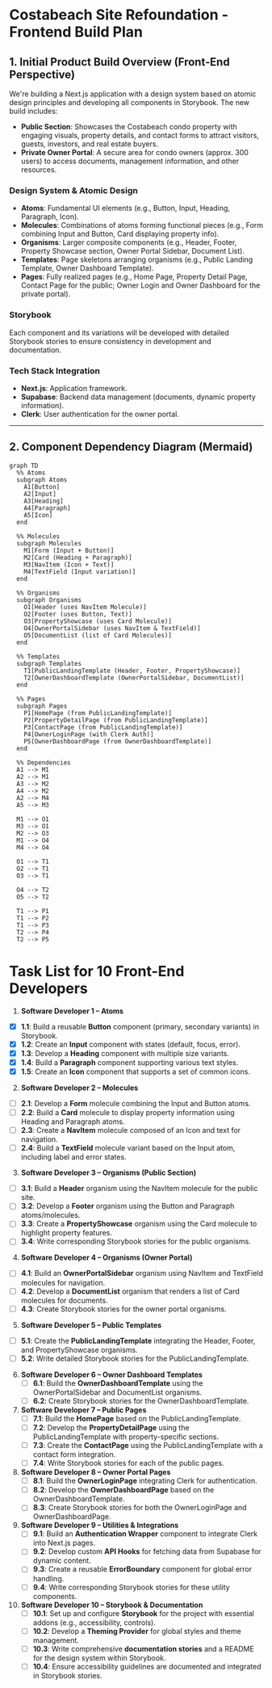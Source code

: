 # Costabeach Site Refoundation - Frontend Build Plan

## 1. Initial Product Build Overview (Front‑End Perspective)

We're building a Next.js application with a design system based on atomic design principles and developing all components in Storybook. The new build includes:

- **Public Section**: Showcases the Costabeach condo property with engaging visuals, property details, and contact forms to attract visitors, guests, investors, and real estate buyers.
- **Private Owner Portal**: A secure area for condo owners (approx. 300 users) to access documents, management information, and other resources.

### Design System & Atomic Design

- **Atoms**: Fundamental UI elements (e.g., Button, Input, Heading, Paragraph, Icon).
- **Molecules**: Combinations of atoms forming functional pieces (e.g., Form combining Input and Button, Card displaying property info).
- **Organisms**: Larger composite components (e.g., Header, Footer, Property Showcase section, Owner Portal Sidebar, Document List).
- **Templates**: Page skeletons arranging organisms (e.g., Public Landing Template, Owner Dashboard Template).
- **Pages**: Fully realized pages (e.g., Home Page, Property Detail Page, Contact Page for the public; Owner Login and Owner Dashboard for the private portal).

### Storybook

Each component and its variations will be developed with detailed Storybook stories to ensure consistency in development and documentation.

### Tech Stack Integration

- **Next.js**: Application framework.
- **Supabase**: Backend data management (documents, dynamic property information).
- **Clerk**: User authentication for the owner portal.

---

## 2. Component Dependency Diagram (Mermaid)

```mermaid
graph TD
  %% Atoms
  subgraph Atoms
    A1[Button]
    A2[Input]
    A3[Heading]
    A4[Paragraph]
    A5[Icon]
  end
  
  %% Molecules
  subgraph Molecules
    M1[Form (Input + Button)]
    M2[Card (Heading + Paragraph)]
    M3[NavItem (Icon + Text)]
    M4[TextField (Input variation)]
  end
  
  %% Organisms
  subgraph Organisms
    O1[Header (uses NavItem Molecule)]
    O2[Footer (uses Button, Text)]
    O3[PropertyShowcase (uses Card Molecule)]
    O4[OwnerPortalSidebar (uses NavItem & TextField)]
    O5[DocumentList (list of Card Molecules)]
  end
  
  %% Templates
  subgraph Templates
    T1[PublicLandingTemplate (Header, Footer, PropertyShowcase)]
    T2[OwnerDashboardTemplate (OwnerPortalSidebar, DocumentList)]
  end
  
  %% Pages
  subgraph Pages
    P1[HomePage (from PublicLandingTemplate)]
    P2[PropertyDetailPage (from PublicLandingTemplate)]
    P3[ContactPage (from PublicLandingTemplate)]
    P4[OwnerLoginPage (with Clerk Auth)]
    P5[OwnerDashboardPage (from OwnerDashboardTemplate)]
  end

  %% Dependencies
  A1 --> M1
  A2 --> M1
  A3 --> M2
  A4 --> M2
  A2 --> M4
  A5 --> M3

  M1 --> O1
  M3 --> O1
  M2 --> O3
  M1 --> O4
  M4 --> O4
  
  O1 --> T1
  O2 --> T1
  O3 --> T1
  
  O4 --> T2
  O5 --> T2
  
  T1 --> P1
  T1 --> P2
  T1 --> P3
  T2 --> P4
  T2 --> P5
```

# Task List for 10 Front-End Developers

1. **Software Developer 1 – Atoms**
- [x] **1.1**: Build a reusable **Button** component (primary, secondary variants) in Storybook.
- [x] **1.2**: Create an **Input** component with states (default, focus, error).
- [x] **1.3**: Develop a **Heading** component with multiple size variants.
- [x] **1.4**: Build a **Paragraph** component supporting various text styles.
- [x] **1.5**: Create an **Icon** component that supports a set of common icons.

2. **Software Developer 2 – Molecules**
- [ ] **2.1**: Develop a **Form** molecule combining the Input and Button atoms.
- [ ] **2.2**: Build a **Card** molecule to display property information using Heading and Paragraph atoms.
- [ ] **2.3**: Create a **NavItem** molecule composed of an Icon and text for navigation.
- [ ] **2.4**: Build a **TextField** molecule variant based on the Input atom, including label and error states.

3. **Software Developer 3 – Organisms (Public Section)**
- [ ] **3.1**: Build a **Header** organism using the NavItem molecule for the public site.
- [ ] **3.2**: Develop a **Footer** organism using the Button and Paragraph atoms/molecules.
- [ ] **3.3**: Create a **PropertyShowcase** organism using the Card molecule to highlight property features.
- [ ] **3.4**: Write corresponding Storybook stories for the public organisms.

4. **Software Developer 4 – Organisms (Owner Portal)**
- [ ] **4.1**: Build an **OwnerPortalSidebar** organism using NavItem and TextField molecules for navigation.
- [ ] **4.2**: Develop a **DocumentList** organism that renders a list of Card molecules for documents.
- [ ] **4.3**: Create Storybook stories for the owner portal organisms.

5. **Software Developer 5 – Public Templates**
- [ ] **5.1**: Create the **PublicLandingTemplate** integrating the Header, Footer, and PropertyShowcase organisms.
- [ ] **5.2**: Write detailed Storybook stories for the PublicLandingTemplate.

6. **Software Developer 6 – Owner Dashboard Templates**
   - [ ] **6.1**: Build the **OwnerDashboardTemplate** using the OwnerPortalSidebar and DocumentList organisms.
   - [ ] **6.2**: Create Storybook stories for the OwnerDashboardTemplate.

7. **Software Developer 7 – Public Pages**
   - [ ] **7.1**: Build the **HomePage** based on the PublicLandingTemplate.
   - [ ] **7.2**: Develop the **PropertyDetailPage** using the PublicLandingTemplate with property-specific sections.
   - [ ] **7.3**: Create the **ContactPage** using the PublicLandingTemplate with a contact form integration.
   - [ ] **7.4**: Write Storybook stories for each of the public pages.

8. **Software Developer 8 – Owner Portal Pages**
   - [ ] **8.1**: Build the **OwnerLoginPage** integrating Clerk for authentication.
   - [ ] **8.2**: Develop the **OwnerDashboardPage** based on the OwnerDashboardTemplate.
   - [ ] **8.3**: Create Storybook stories for both the OwnerLoginPage and OwnerDashboardPage.

9. **Software Developer 9 – Utilities & Integrations**
   - [ ] **9.1**: Build an **Authentication Wrapper** component to integrate Clerk into Next.js pages.
   - [ ] **9.2**: Develop custom **API Hooks** for fetching data from Supabase for dynamic content.
   - [ ] **9.3**: Create a reusable **ErrorBoundary** component for global error handling.
   - [ ] **9.4**: Write corresponding Storybook stories for these utility components.

10. **Software Developer 10 – Storybook & Documentation**
    - [ ] **10.1**: Set up and configure **Storybook** for the project with essential addons (e.g., accessibility, controls).
    - [ ] **10.2**: Develop a **Theming Provider** for global styles and theme management.
    - [ ] **10.3**: Write comprehensive **documentation stories** and a README for the design system within Storybook.
    - [ ] **10.4**: Ensure accessibility guidelines are documented and integrated in Storybook stories.
